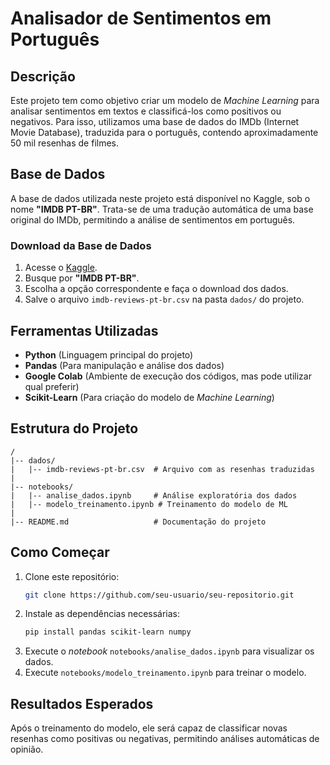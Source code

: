 # Analisador de Sentimentos em Português

## Descrição
Este projeto tem como objetivo criar um modelo de *Machine Learning* para analisar sentimentos em textos e classificá-los como positivos ou negativos. Para isso, utilizamos uma base de dados do IMDb (Internet Movie Database), traduzida para o português, contendo aproximadamente 50 mil resenhas de filmes.

## Base de Dados
A base de dados utilizada neste projeto está disponível no Kaggle, sob o nome **"IMDB PT-BR"**. Trata-se de uma tradução automática de uma base original do IMDb, permitindo a análise de sentimentos em português.

### Download da Base de Dados
1. Acesse o [Kaggle](https://www.kaggle.com/).
2. Busque por **"IMDB PT-BR"**.
3. Escolha a opção correspondente e faça o download dos dados.
4. Salve o arquivo `imdb-reviews-pt-br.csv` na pasta `dados/` do projeto.

## Ferramentas Utilizadas
- **Python** (Linguagem principal do projeto)
- **Pandas** (Para manipulação e análise dos dados)
- **Google Colab** (Ambiente de execução dos códigos, mas pode utilizar qual preferir)
- **Scikit-Learn** (Para criação do modelo de *Machine Learning*)

## Estrutura do Projeto
```
/
|-- dados/
|   |-- imdb-reviews-pt-br.csv  # Arquivo com as resenhas traduzidas
|
|-- notebooks/
|   |-- analise_dados.ipynb     # Análise exploratória dos dados
|   |-- modelo_treinamento.ipynb # Treinamento do modelo de ML
|
|-- README.md                   # Documentação do projeto
```

## Como Começar
1. Clone este repositório:
   ```bash
   git clone https://github.com/seu-usuario/seu-repositorio.git
   ```
2. Instale as dependências necessárias:
   ```bash
   pip install pandas scikit-learn numpy
   ```
3. Execute o *notebook* `notebooks/analise_dados.ipynb` para visualizar os dados.
4. Execute `notebooks/modelo_treinamento.ipynb` para treinar o modelo.

## Resultados Esperados
Após o treinamento do modelo, ele será capaz de classificar novas resenhas como positivas ou negativas, permitindo análises automáticas de opinião.


